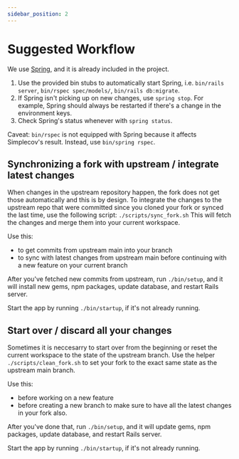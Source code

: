 ```yaml
---
sidebar_position: 2
---
```


# Suggested Workflow

We use [Spring](https://github.com/rails/spring), and it is already included in
the project.

1.  Use the provided bin stubs to automatically start Spring, i.e.
    `bin/rails server`, `bin/rspec spec/models/`, `bin/rails db:migrate`.
1.  If Spring isn't picking up on new changes, use `spring stop`. For example,
    Spring should always be restarted if there's a change in the environment
    keys.
1.  Check Spring's status whenever with `spring status`.

Caveat: `bin/rspec` is not equipped with Spring because it affects Simplecov's
result. Instead, use `bin/spring rspec`.

## Synchronizing a fork with upstream / integrate latest changes

When changes in the upstream repository happen, the fork does not get those
automatically and this is by design. To integrate the changes to the upstream
repo that were committed since you cloned your fork or synced the last time, use
the following script: `./scripts/sync_fork.sh` This will fetch the changes and
merge them into your current workspace.

Use this:

- to get commits from upstream main into your branch
- to sync with latest changes from upstream main before continuing with a new
  feature on your current branch

After you've fetched new commits from upstream, run `./bin/setup`, and it will
install new gems, npm packages, update database, and restart Rails server.

Start the app by running `./bin/startup`, if it's not already running.

## Start over / discard all your changes

Sometimes it is neccesarry to start over from the beginning or reset the current
workspace to the state of the upstream branch. Use the helper
`./scripts/clean_fork.sh` to set your fork to the exact same state as the
upstream main branch.

Use this:

- before working on a new feature
- before creating a new branch to make sure to have all the latest changes in
  your fork also.

After you've done that, run `./bin/setup`, and it will update gems, npm
packages, update database, and restart Rails server.

Start the app by running `./bin/startup`, if it's not already running.
